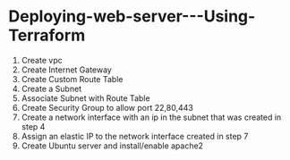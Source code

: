 # Deploying-web-server---Using-Terraform

1. Create vpc
2. Create Internet Gateway
3. Create Custom Route Table
4. Create a Subnet
5. Associate Subnet with Route Table
6. Create Security Group to allow port 22,80,443
7. Create a network interface with an ip in the subnet that was created in step 4
8. Assign an elastic IP to the network interface created in step 7
9. Create Ubuntu server and install/enable apache2
